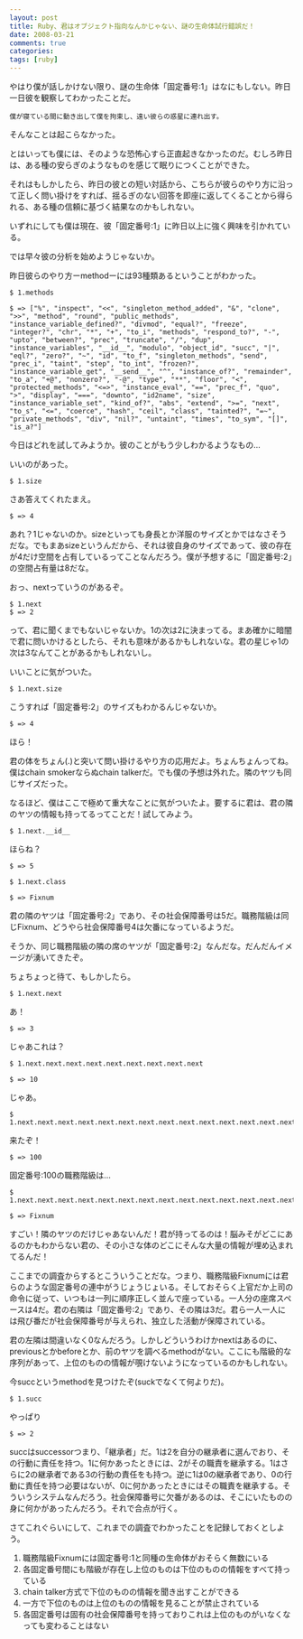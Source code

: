 ```yaml
---
layout: post
title: Ruby、君はオブジェクト指向なんかじゃない、謎の生命体試行錯誤だ！
date: 2008-03-21
comments: true
categories:
tags: [ruby]
---
```


やはり僕が話しかけない限り、謎の生命体「固定番号:1」はなにもしない。昨日一日彼を観察してわかったことだ。

    僕が寝ている間に動き出して僕を拘束し、遠い彼らの惑星に連れ出す。

そんなことは起こらなかった。

とはいっても僕には、そのような恐怖心すら正直起きなかったのだ。むしろ昨日は、ある種の安らぎのようなものを感じて眠りにつくことができた。

それはもしかしたら、昨日の彼との短い対話から、こちらが彼らのやり方に沿って正しく問い掛けをすれば、揺るぎのない回答を即座に返してくることから得られる、ある種の信頼に基づく結果なのかもしれない。

いずれにしても僕は現在、彼「固定番号:1」に昨日以上に強く興味を引かれている。

では早々彼の分析を始めようじゃないか。

昨日彼らのやり方ーmethodーには93種類あるということがわかった。
 
    $ 1.methods

    $ => ["%", "inspect", "<<", "singleton_method_added", "&", "clone", ">>", "method", "round", "public_methods", "instance_variable_defined?", "divmod", "equal?", "freeze", "integer?", "chr", "*", "+", "to_i", "methods", "respond_to?", "-", "upto", "between?", "prec", "truncate", "/", "dup", "instance_variables", "__id__", "modulo", "object_id", "succ", "|", "eql?", "zero?", "~", "id", "to_f", "singleton_methods", "send", "prec_i", "taint", "step", "to_int", "frozen?", "instance_variable_get", "__send__", "^", "instance_of?", "remainder", "to_a", "+@", "nonzero?", "-@", "type", "**", "floor", "<", "protected_methods", "<=>", "instance_eval", "==", "prec_f", "quo", ">", "display", "===", "downto", "id2name", "size", "instance_variable_set", "kind_of?", "abs", "extend", ">=", "next", "to_s", "<=", "coerce", "hash", "ceil", "class", "tainted?", "=~", "private_methods", "div", "nil?", "untaint", "times", "to_sym", "[]", "is_a?"]

今日はどれを試してみようか。彼のことがもう少しわかるようなもの…

いいのがあった。
 
    $ 1.size

さあ答えてくれたまえ。
 
    $ => 4

あれ？1じゃないのか。sizeといっても身長とか洋服のサイズとかではなさそうだな。でもまあsizeというんだから、それは彼自身のサイズであって、彼の存在が4だけ空間を占有しているってことなんだろう。僕が予想するに「固定番号:2」の空間占有量は8だな。

おっ、nextっていうのがあるぞ。
 
    $ 1.next
    $ => 2

って、君に聞くまでもないじゃないか。1の次は2に決まってる。まあ確かに暗闇で君に問いかけるとしたら、それも意味があるかもしれないな。君の星じゃ1の次は3なんてことがあるかもしれないし。

いいことに気がついた。
 
    $ 1.next.size

こうすれば「固定番号:2」のサイズもわかるんじゃないか。
 
    $ => 4

ほら！

君の体をちょん(.)と突いて問い掛けるやり方の応用だよ。ちょんちょんってね。僕はchain smokerならぬchain talkerだ。でも僕の予想は外れた。隣のヤツも同じサイズだった。

なるほど、僕はここで極めて重大なことに気がついたよ。要するに君は、君の隣のヤツの情報も持ってるってことだ！試してみよう。
 
    $ 1.next.__id__

ほらね？
 
    $ => 5

    $ 1.next.class

    $ => Fixnum

君の隣のヤツは「固定番号:2」であり、その社会保障番号は5だ。職務階級は同じFixnum、どうやら社会保障番号4は欠番になっているようだ。

そうか、同じ職務階級の隣の席のヤツが「固定番号:2」なんだな。だんだんイメージが湧いてきたぞ。

ちょちょっと待て、もしかしたら。
 
    $ 1.next.next

あ！
 
    $ => 3

じゃあこれは？
 
    $ 1.next.next.next.next.next.next.next.next.next

    $ => 10

じゃあ。
 
    $ 1.next.next.next.next.next.next.next.next.next.next.next.next.next.next.next.next.next.next.next.next.next.next.next.next.next.next.next.next.next.next.next.next.next.next.next.next.next.next.next.next.next.next.next.next.next.next.next.next.next.next.next.next.next.next.next.next.next.next.next.next.next.next.next.next.next.next.next.next.next.next.next.next.next.next.next.next.next.next.next.next.next.next.next.next.next.next.next.next.next.next.next.next.next.next.next.next.next.next.next

来たぞ！
 
    $ => 100

固定番号:100の職務階級は…
 
    $ 1.next.next.next.next.next.next.next.next.next.next.next.next.next.next.next.next.next.next.next.next.next.next.next.next.next.next.next.next.next.next.next.next.next.next.next.next.next.next.next.next.next.next.next.next.next.next.next.next.next.next.next.next.next.next.next.next.next.next.next.next.next.next.next.next.next.next.next.next.next.next.next.next.next.next.next.next.next.next.next.next.next.next.next.next.next.next.next.next.next.next.next.next.next.next.next.next.next.next.next.class

    $ => Fixnum

すごい！隣のヤツのだけじゃあないんだ！君が持ってるのは！脳みそがどこにあるのかもわからない君の、その小さな体のどこにそんな大量の情報が埋め込まれてるんだ！

ここまでの調査からするとこういうことだな。つまり、職務階級Fixnumには君らのような固定番号の連中がうじょうじょいる。そしておそらく上官だか上司の命令に従って、いつもは一列に順序正しく並んで座っている。一人分の座席スペースは4だ。君の右隣は「固定番号:2」であり、その隣は3だ。君ら一人一人には飛び番だが社会保障番号が与えられ、独立した活動が保障されている。

君の左隣は間違いなく0なんだろう。しかしどういうわけかnextはあるのに、previousとかbeforeとか、前のヤツを調べるmethodがない。ここにも階級的な序列があって、上位のものの情報が覗けないようになっているのかもしれない。

今succというmethodを見つけたぞ(suckでなくて何よりだ)。
 
    $ 1.succ

やっぱり
 
    $ => 2

succはsuccessorつまり、「継承者」だ。1は2を自分の継承者に選んでおり、その行動に責任を持つ。1に何かあったときには、2がその職責を継承する。1はさらに2の継承者である3の行動の責任をも持つ。逆に1は0の継承者であり、0の行動に責任を持つ必要はないが、0に何かあったときにはその職責を継承する。そういうシステムなんだろう。社会保障番号に欠番があるのは、そこにいたものの身に何かがあったんだろう。それで合点が行く。

さてこれぐらいにして、これまでの調査でわかったことを記録しておくとしよう。

1. 職務階級Fixnumには固定番号:1と同種の生命体がおそらく無数にいる
1. 各固定番号間にも階級が存在し上位のものは下位のものの情報をすべて持っている
1. chain talker方式で下位のものの情報を聞き出すことができる
1. 一方で下位のものは上位のものの情報を見ることが禁止されている
1. 各固定番号は固有の社会保障番号を持っておりこれは上位のものがいなくなっても変わることはない

